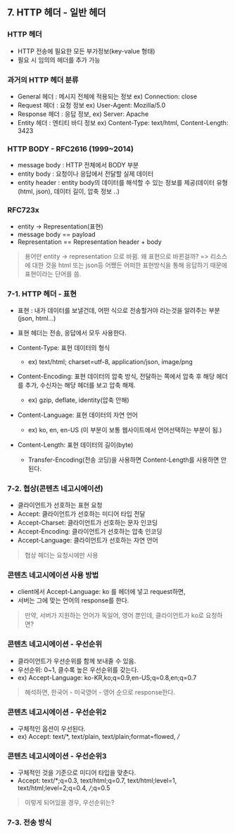 ## 7. HTTP 헤더 - 일반 헤더
### HTTP 헤더
- HTTP 전송에 필요한 모든 부가정보(key-value 형태)
- 필요 시 임의의 헤더를 추가 가능

### 과거의 HTTP 헤더 분류
- General 헤더 : 메시지 전체에 적용되는 정보 ex) Connection: close
- Request 헤더 : 요청 정보 ex) User-Agent: Mozilla/5.0
- Response 헤더 : 응답 정보, ex) Server: Apache
- Entity 헤더 : 엔티티 바디 정보 ex) Content-Type: text/html, Content-Length: 3423

### HTTP BODY - RFC2616 (1999~2014)
- message body : HTTP 전체에서 BODY 부분
- entity body : 요청이나 응답에서 전달할 실제 데이터
- entity header : entity body의 데이터를 해석할 수 있는 정보를 제공(데이터 유형(html, json), 데이터 길이, 압축 정보 ..)

### RFC723x
- entity -> Representation(표현)
- message body == payload
- Representation == Representation header + body
> 용어만 entity -> representation 으로 바뀜.
> 왜 표현으로 바뀐걸까? => 리소스에 대한 것을 html 또는 json등 어쨌든 어떠한 표현방식을 통해 응답하기 때문에 표현이라는 단어를 씀.

### 7-1. HTTP 헤더 - 표현
- 표현 : 내가 데이터를 보낼건데, 어떤 식으로 전송할거야 라는것을 알려주는 부분(json, html...)
- 표현 헤더는 전송, 응답에서 모두 사용한다.

- Content-Type: 표현 데이터의 형식
  - ex) text/html; charset=utf-8, application/json, image/png
- Content-Encoding: 표현 데이터의 압축 방식, 전달하는 쪽에서 압축 후 해당 헤더를 추가, 수신자는 해당 헤더를 보고 압축 해제.
  - ex) gzip, deflate, identity(압축 안해)
- Content-Language: 표현 데이터의 자연 언어
  - ex) ko, en, en-US (이 부분이 보통 웹사이트에서 언어선택하는 부분이 됨.)
- Content-Length: 표현 데이터의 길이(byte)
  - Transfer-Encoding(전송 코딩)을 사용하면 Content-Length를 사용하면 안 된다.
  
### 7-2. 협상(콘텐츠 네고시에이션)
- 클라이언트가 선호하는 표현 요청
- Accept: 클라이언트가 선호하는 미디어 타입 전달
- Accept-Charset: 클라이언트가 선호하는 문자 인코딩
- Accept-Encoding: 클라이언트가 선호하는 압축 인코딩
- Accept-Language: 클라이언트가 선호하는 자연 언어
> 협상 헤더는 요청시에만 사용

### 콘텐츠 네고시에이션 사용 방법
- client에서 Accept-Language: ko 를 헤더에 넣고 request하면,
- 서버는 그에 맞는 언어의 response를 한다.
> 만약, 서버가 지원하는 언어가 독일어, 영어 뿐인데, 클라이언트가 ko로 요청하면?

### 콘텐츠 네고시에이션 - 우선순위
- 클라이언트가 우선순위를 함께 보내줄 수 있음.
- 우선순위: 0~1, 클수록 높은 우선순위를 갖는다.
- ex) Accept-Language: ko-KR,ko;q=0.9,en-US;q=0.8,en;q=0.7
> 해석하면, 한국어 - 미국영어 - 영어 순으로 response한다.

### 콘텐츠 네고시에이션 - 우선순위2
- 구체적인 옵션이 우선된다.
- ex) Accept: text/*, text/plain, text/plain;format=flowed, */*

### 콘텐츠 네고시에이션 - 우선순위3
- 구체적인 것을 기준으로 미디어 타입을 맞춘다.
- Accept: text/*;q=0.3, text/html;q=0.7, text/html;level=1, text/html;level=2;q=0.4, */*;q=0.5
> 이렇게 되어있을 경우, 우선순위는?


### 7-3. 전송 방식
